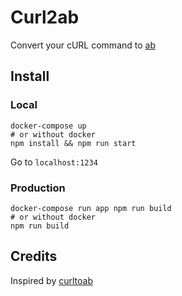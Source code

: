
# Curl2ab

Convert your cURL command to [ab](http://httpd.apache.org/docs/current/en/programs/ab.html)

## Install

### Local

```
docker-compose up
# or without docker
npm install && npm run start
```
Go to `localhost:1234`

### Production

```
docker-compose run app npm run build
# or without docker
npm run build
```

## Credits

Inspired by [curltoab](https://github.com/danteoh/curltoab)
